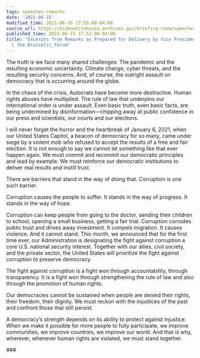 ```yaml
---
tags: speeches-remarks
date: '2021-06-15'
modified_time: 2021-06-16 17:55:08-04:00
source_url: https://bidenwhitehouse.archives.gov/briefing-room/speeches-remarks/2021/06/15/excerpts-from-remarks-as-prepared-for-delivery-by-vice-president-harris-to-the-brussels-forum/
published_time: 2021-06-15 17:51:00-04:00
title: "Excerpts from Remarks as Prepared for Delivery by Vice President Harris to\
  \ the Brussels\_Forum"
---
```

 
The truth is we face many shared challenges: The pandemic and the
resulting economic uncertainty. Climate change, cyber threats, and the
resulting security concerns. And, of course, the outright assault on
democracy that is occurring around the globe.

In the chaos of the crisis, Autocrats have become more destructive.
Human rights abuses have multiplied. The rule of law that underpins our
international order is under assault. Even basic truth, even basic
facts, are being undermined by disinformation—chipping away at public
confidence in our press and scientists, our courts and our elections.

I will never forget the horror and the heartbreak of January 6, 2021,
when our United States Capitol, a beacon of democracy for so many, came
under siege by a violent mob who refused to accept the results of a free
and fair election. It is not enough to say we cannot let something like
that ever happen again. We must commit and recommit our democratic
principles and lead by example. We must reinforce our democratic
institutions to deliver real results and instill trust.

There are barriers that stand in the way of doing that. Corruption is
one such barrier.

Corruption causes the people to suffer. It stands in the way of
progress. It stands in the way of hope.

Corruption can keep people from going to the doctor, sending their
children to school, opening a small business, getting a fair trial.
Corruption corrodes public trust and drives away investment. It compels
migration. It causes violence. And it cannot stand. This month, we
announced that for the first time ever, our Administration is
designating the fight against corruption a core U.S. national security
interest. Together with our allies, civil society, and the private
sector, the United States will prioritize the fight against corruption
to preserve democracy.

The fight against corruption is a fight won through accountability,
through transparency. It is a fight won through strengthening the rule
of law and also through the promotion of human rights.

Our democracies cannot be sustained when people are denied their rights,
their freedom, their dignity. We must reckon with the injustices of the
past and confront those that still persist.

A democracy’s strength depends on its ability to protect against
injustice. When we make it possible for more people to fully
participate, we improve communities, we improve countries, we improve
our world. And that is why, wherever, whenever human rights are
violated, we must stand together.

\###
